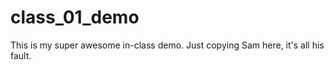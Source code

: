 # class_01_demo
This is my super awesome in-class demo.  Just copying Sam here, it's all his fault.  
